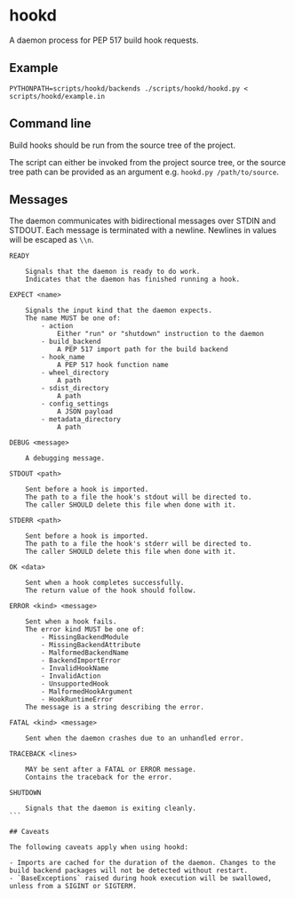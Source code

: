 # hookd

A daemon process for PEP 517 build hook requests.


## Example
```
PYTHONPATH=scripts/hookd/backends ./scripts/hookd/hookd.py < scripts/hookd/example.in
```

## Command line


Build hooks should be run from the source tree of the project.

The script can either be invoked from the project source tree, or the source
tree path can be provided as an argument e.g. `hookd.py /path/to/source`.

## Messages

The daemon communicates with bidirectional messages over STDIN and STDOUT.
Each message is terminated with a newline.
Newlines in values will be escaped as `\\n`.

``````
READY
    
    Signals that the daemon is ready to do work.
    Indicates that the daemon has finished running a hook.

EXPECT <name>

    Signals the input kind that the daemon expects.
    The name MUST be one of:
        - action
            Either "run" or "shutdown" instruction to the daemon
        - build_backend
            A PEP 517 import path for the build backend
        - hook_name
            A PEP 517 hook function name
        - wheel_directory
            A path
        - sdist_directory
            A path
        - config_settings
            A JSON payload
        - metadata_directory
            A path

DEBUG <message>

    A debugging message.

STDOUT <path>

    Sent before a hook is imported.
    The path to a file the hook's stdout will be directed to.
    The caller SHOULD delete this file when done with it.

STDERR <path>

    Sent before a hook is imported.
    The path to a file the hook's stderr will be directed to.
    The caller SHOULD delete this file when done with it.

OK <data>

    Sent when a hook completes successfully.
    The return value of the hook should follow.

ERROR <kind> <message>

    Sent when a hook fails.
    The error kind MUST be one of:
        - MissingBackendModule
        - MissingBackendAttribute
        - MalformedBackendName
        - BackendImportError
        - InvalidHookName
        - InvalidAction
        - UnsupportedHook
        - MalformedHookArgument
        - HookRuntimeError
    The message is a string describing the error. 

FATAL <kind> <message>

    Sent when the daemon crashes due to an unhandled error.

TRACEBACK <lines>

    MAY be sent after a FATAL or ERROR message.
    Contains the traceback for the error.

SHUTDOWN
    
    Signals that the daemon is exiting cleanly.
```
    
## Caveats

The following caveats apply when using hookd:

- Imports are cached for the duration of the daemon. Changes to the build backend packages will not be detected without restart.
- `BaseExceptions` raised during hook execution will be swallowed, unless from a SIGINT or SIGTERM.
